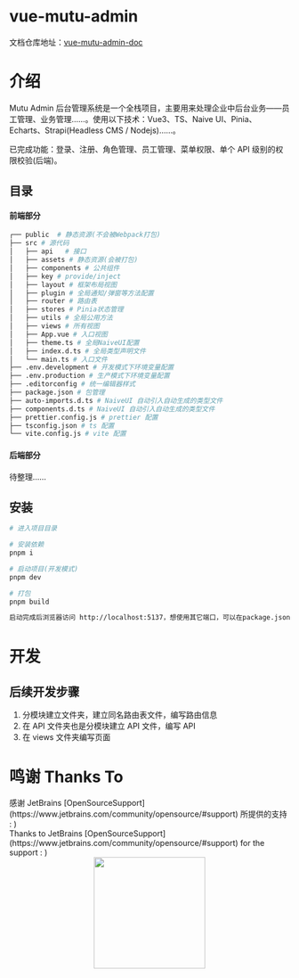 # vue-mutu-admin

文档仓库地址：[vue-mutu-admin-doc](https://github.com/mutuyihao/vue-mutu-admin-doc)

# 介绍

Mutu Admin 后台管理系统是一个全栈项目，主要用来处理企业中后台业务——员工管理、业务管理……。使用以下技术：Vue3、TS、Naive UI、Pinia、Echarts、Strapi(Headless CMS / Nodejs)……。

已完成功能：登录、注册、角色管理、员工管理、菜单权限、单个 API 级别的权限校验(后端)。

## 目录

#### 前端部分

```sh
┌── public	# 静态资源(不会被Webpack打包)
├── src # 源代码
│	├── api   # 接口
│	├── assets # 静态资源(会被打包)
│	├── components # 公共组件
│	├── key # provide/inject
│	├── layout # 框架布局视图
│	├── plugin # 全局通知/弹窗等方法配置
│	├── router # 路由表
│	├── stores # Pinia状态管理
│	├── utils # 全局公用方法
│	├── views # 所有视图
│	├── App.vue # 入口视图
│	├── theme.ts # 全局NaiveUI配置
│	├── index.d.ts # 全局类型声明文件
│	└── main.ts # 入口文件
├── .env.development # 开发模式下环境变量配置
├── .env.production # 生产模式下环境变量配置
├── .editorconfig # 统一编辑器样式
├── package.json # 包管理
├── auto-imports.d.ts # NaiveUI 自动引入自动生成的类型文件
├── components.d.ts # NaiveUI 自动引入自动生成的类型文件
├── prettier.config.js # prettier 配置
├── tsconfig.json # ts 配置
└── vite.config.js # vite 配置
```

#### 后端部分

待整理……

## 安装

```sh
# 进入项目目录

# 安装依赖
pnpm i

# 启动项目(开发模式)
pnpm dev

# 打包
pnpm build

启动完成后浏览器访问 http://localhost:5137，想使用其它端口，可以在package.json里修改。
```

# 开发

## 后续开发步骤

1. 分模块建立文件夹，建立同名路由表文件，编写路由信息
2. 在 API 文件夹也是分模块建立 API 文件，编写 API
3. 在 views 文件夹编写页面

# 鸣谢 Thanks To
<div>感谢 JetBrains [OpenSourceSupport](https://www.jetbrains.com/community/opensource/#support) 所提供的支持 : )</div>
<div>Thanks to JetBrains [OpenSourceSupport](https://www.jetbrains.com/community/opensource/#support) for the support : )</div>
<div align="center">
<img src="https://resources.jetbrains.com/storage/products/company/brand/logos/jb_beam.svg" width="200" height="200"/>
</div>
